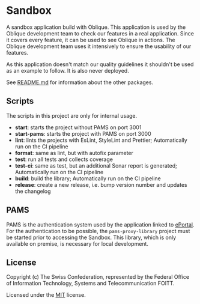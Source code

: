 # Sandbox

A sandbox application build with Oblique. This application is used by the Oblique development team to check our features
in a real application. Since it covers every feature, it can be used to see Oblique in actions. The Oblique development
team uses it intensively to ensure the usability of our features.

As this application doesn't match our quality guidelines it shouldn't be used as an example to follow. It is also never
deployed.

See [README.md](../../README.md) for information about the other packages.

## Scripts

The scripts in this project are only for internal usage.

- **start**: starts the project without PAMS on port 3001
- **start-pams**: starts the project with PAMS on port 3000
- **lint**: lints the projects with EsLint, StyleLint and Prettier; Automatically run on the CI pipeline
- **format**: same as lint, but with autofix parameter
- **test**: run all tests and collects coverage
- **test-ci**: same as test, but an additional Sonar report is generated; Automatically run on the CI pipeline
- **build**: build the library; Automatically run on the CI pipeline
- **release**: create a new release, i.e. bump version number and updates the changelog

## PAMS

PAMS is the authentication system used by the application linked to [ePortal](https://www.eportal.admin.ch). For the
authentication to be possible, the `pams-proxy-library` project must be started prior to accessing the Sandbox. This
library, which is only available on premise, is necessary for local development.

## License

Copyright (c) The Swiss Confederation, represented by the Federal Office of Information Technology, Systems and Telecommunication FOITT.

Licensed under the [MIT](../../LICENSE) license.
